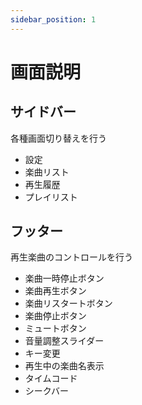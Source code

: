 ```yaml
---
sidebar_position: 1
---
```

# 画面説明

## サイドバー

各種画面切り替えを行う

- 設定
- 楽曲リスト
- 再生履歴
- プレイリスト

## フッター

再生楽曲のコントロールを行う

- 楽曲一時停止ボタン
- 楽曲再生ボタン
- 楽曲リスタートボタン
- 楽曲停止ボタン
- ミュートボタン
- 音量調整スライダー
- キー変更
- 再生中の楽曲名表示
- タイムコード
- シークバー